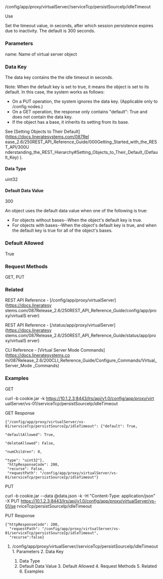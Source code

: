 ##
/config/app/proxy/virtualServer/<name>/serviceTcp/persistSourceIp/idleTimeout

Use

Set the timeout value, in seconds, after which session persistence expires due
to inactivity. The default is 300 seconds.

### Parameters

name: Name of virtual server object

### Data Key

The data key contains the the idle timeout in seconds.

Note: When the default key is set to true, it means the object is set to its
default. In this case, the system works as follows:

  * On a PUT operation, the system ignores the data key. (Applicable only to /config nodes.)
  * On a GET operation, the response only contains "default": True and does not contain the data key.
  * If the object has a base, it inherits its setting from its base.

See [Setting Objects to Their Default](https://docs.lineratesystems.com/087Rel
ease_2.6/250REST_API_Reference_Guide/000Getting_Started_with_the_REST_API/300U
nderstanding_the_REST_Hierarchy#Setting_Objects_to_Their_Default_(Default_Key)
).

#### Data Type

uint32

#### Default Data Value

300

An object uses the default data value when one of the following is true:

  * For objects without bases--When the object's default key is true.
  * For objects with bases--When the object's default key is true, and when the default key is true for all of the object's bases.

### Default Allowed

True

### Request Methods

GET, PUT

### Related

REST API Reference - [/config/app/proxy/virtualServer](https://docs.lineratesy
stems.com/087Release_2.6/250REST_API_Reference_Guide/config/app/proxy/virtualS
erver)

REST API Reference - [/status/app/proxy/virtualServer](https://docs.lineratesy
stems.com/087Release_2.6/250REST_API_Reference_Guide/status/app/proxy/virtualS
erver)

CLI Reference - [Virtual Server Mode Commands](https://docs.lineratesystems.co
m/087Release_2.6/200CLI_Reference_Guide/Configure_Commands/Virtual_Server_Mode
_Commands)

### Examples

GET

curl -b cookie.jar -k https://10.1.2.3:8443/lrs/api/v1.0/config/app/proxy/virt
ualServer/vs-01/serviceTcp/persistSourceIp/idleTimeout

GET Response

    
    
    {"/config/app/proxy/virtualServer/vs-01/serviceTcp/persistSourceIp/idleTimeout": {"default": True,
                                                                                       "defaultAllowed": True,
                                                                                       "deleteAllowed": False,
                                                                                       "numChildren": 0,
                                                                                       "type": "uint32"},
     "httpResponseCode": 200,
     "recurse": False,
     "requestPath": "/config/app/proxy/virtualServer/vs-01/serviceTcp/persistSourceIp/idleTimeout"}
    

PUT

curl -b cookie.jar --data @data.json -k -H "Content-Type: application/json" -X
PUT https://10.1.2.3:8443/lrs/api/v1.0/config/app/proxy/virtualServer/vs-01/se
rviceTcp/persistSourceIp/idleTimeout

PUT Response

    
    
    {"httpResponseCode": 200,
      "requestPath": "/config/app/proxy/virtualServer/vs-01/serviceTcp/persistSourceIp/idleTimeout",
      "recurse":false}

  1. /config/app/proxy/virtualServer/<name>/serviceTcp/persistSourceIp/idleTimeout
    1. Parameters
    2. Data Key
      1. Data Type
      2. Default Data Value
    3. Default Allowed
    4. Request Methods
    5. Related
    6. Examples


